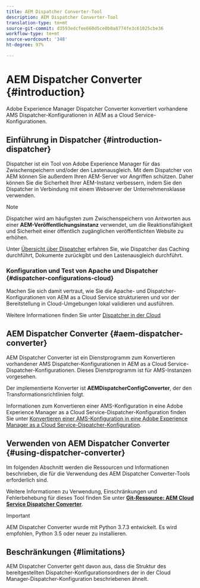 ```yaml
---
title: AEM Dispatcher Converter-Tool
description: AEM Dispatcher Converter-Tool
translation-type: tm+mt
source-git-commit: d3593edcfee660d5ce0b0a8774fe3c61025cbe36
workflow-type: tm+mt
source-wordcount: '348'
ht-degree: 97%

---
```



# AEM Dispatcher Converter {#introduction}

Adobe Experience Manager Dispatcher Converter konvertiert vorhandene AMS Dispatcher-Konfigurationen in AEM as a Cloud Service-Konfigurationen.

## Einführung in Dispatcher {#introduction-dispatcher}

Dispatcher ist ein Tool von Adobe Experience Manager für das Zwischenspeichern und/oder den Lastenausgleich. Mit dem Dispatcher von AEM können Sie außerdem Ihren AEM-Server vor Angriffen schützen. Daher können Sie die Sicherheit Ihrer AEM-Instanz verbessern, indem Sie den Dispatcher in Verbindung mit einem Webserver der Unternehmensklasse verwenden.

>[!NOTE]
>Dispatcher wird am häufigsten zum Zwischenspeichern von Antworten aus einer **AEM-Veröffentlichungsinstanz** verwendet, um die Reaktionsfähigkeit und Sicherheit einer öffentlich zugänglichen veröffentlichten Website zu erhöhen.

Unter [Übersicht über Dispatcher](https://docs.adobe.com/content/help/de-DE/experience-manager-dispatcher/using/dispatcher.html) erfahren Sie, wie Dispatcher das Caching durchführt, Dokumente zurückgibt und den Lastenausgleich durchführt.

### Konfiguration und Test von Apache und Dispatcher {#dispatcher-configurations-cloud}

Machen Sie sich damit vertraut, wie Sie die Apache- und Dispatcher-Konfigurationen von AEM as a Cloud Service strukturieren und vor der Bereitstellung in Cloud-Umgebungen lokal validieren und ausführen.

Weitere Informationen finden Sie unter [Dispatcher in der Cloud](https://docs.adobe.com/content/help/de-DE/experience-manager-cloud-service/implementing/dispatcher/overview.html)

## AEM Dispatcher Converter {#aem-dispatcher-converter}

AEM Dispatcher Converter ist ein Dienstprogramm zum Konvertieren vorhandener AMS Dispatcher-Konfigurationen in AEM as a Cloud Service-Dispatcher-Konfigurationen. Dieses Dienstprogramm ist für AMS-Instanzen vorgesehen.

Der implementierte Konverter ist **AEMDispatcherConfigConverter**, der den Transformationsrichtlinien folgt.

Informationen zum Konvertieren einer AMS-Konfiguration in eine Adobe Experience Manager as a Cloud Service-Dispatcher-Konfiguration finden Sie unter [Konvertieren einer AMS-Konfiguration in eine Adobe Experience Manager as a Cloud Service-Dispatcher-Konfiguration](https://docs.adobe.com/content/help/en/experience-manager-cloud-service/implementing/content-delivery/disp-overview.html#how-to-convert-an-ams-to-an-aem-as-a-cloud-service-dispatcher-configuration).

## Verwenden von AEM Dispatcher Converter {#using-dispatcher-converter}

Im folgenden Abschnitt werden die Ressourcen und Informationen beschrieben, die für die Verwendung des AEM Dispatcher Converter-Tools erforderlich sind.

Weitere Informationen zu Verwendung, Einschränkungen und Fehlerbehebung für dieses Tool finden Sie unter **[Git-Ressource: AEM Cloud Service Dispatcher Converter](https://github.com/adobe/aem-cloud-service-dispatcher-converter)**.

>[!IMPORTANT]
>AEM Dispatcher Converter wurde mit Python 3.7.3 entwickelt. Es wird empfohlen, Python 3.5 oder neuer zu installieren.

## Beschränkungen {#limitations}

AEM Dispatcher Converter geht davon aus, dass die Struktur des bereitgestellten Dispatcher-Konfigurationsordners der in der Cloud Manager-Dispatcher-Konfiguration beschriebenen ähnelt.


